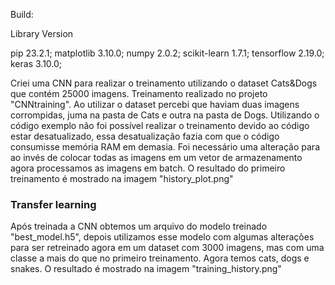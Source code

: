 Build:

Library        Version

pip              23.2.1;
matplotlib       3.10.0;
numpy            2.0.2;
scikit-learn     1.7.1;
tensorflow       2.19.0;
keras            3.10.0;


Criei uma CNN para realizar o treinamento utilizando o dataset Cats&Dogs que contém 25000 imagens. Treinamento realizado no projeto "CNNtraining".
Ao utilizar o dataset percebi que haviam duas imagens corrompidas, juma na pasta de Cats e outra na pasta de Dogs.
Utilizando o código exemplo não foi possível realizar o treinamento devido ao código estar desatualizado, essa desatualização fazia com
que o código consumisse memória RAM em demasia.
Foi necessário uma alteração para ao invés de colocar todas as imagens em um vetor de armazenamento agora processamos as imagens em batch.
O resultado do primeiro treinamento é mostrado na imagem "history_plot.png"


### Transfer learning ###
Após treinada a CNN obtemos um arquivo do modelo treinado "best_model.h5", depois utilizamos esse modelo com algumas alterações para
ser retreinado agora em um dataset com 3000 imagens, mas com uma classe a mais do que no primeiro treinamento. Agora temos cats,
dogs e snakes.
O resultado é mostrado na imagem "training_history.png"

